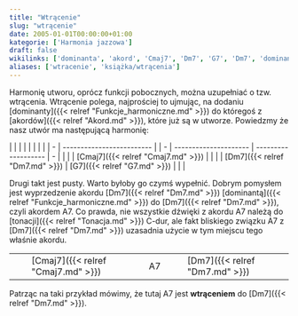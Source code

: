 ```yaml
---
title: "Wtrącenie"
slug: "wtrącenie"
date: 2005-01-01T00:00:00+01:00
kategorie: ['Harmonia jazzowa']
draft: false
wikilinks: ['dominanta', 'akord', 'Cmaj7', 'Dm7', 'G7', 'Dm7', 'dominanta', 'Dm7', 'A7', 'A7', 'tonacja', 'A7', 'Dm7', 'Cmaj7', 'A7', 'Dm7', 'G7', 'A7', 'Dm7']
aliases: ['wtracenie', 'książka/wtrącenia']
---
```

Harmonię utworu, oprócz funkcji pobocznych, można uzupełniać o tzw.
wtrącenia. Wtrącenie polega, najprościej to ujmując, na dodaniu
[dominanty]({{< relref "Funkcje_harmoniczne.md" >}}) do któregoś z
[akordów]({{< relref "Akord.md" >}}), które już są w utworze. Powiedzmy że nasz
utwór ma następującą harmonię:

|   |                           |  |   |                       |                     |   |
| - | ------------------------- |  | - | --------------------- | ------------------- | - |
| | | [Cmaj7]({{< relref "Cmaj7.md" >}}) |  | | | [Dm7]({{< relref "Dm7.md" >}}) | [G7]({{< relref "G7.md" >}}) | | |

Drugi takt jest pusty. Warto byłoby go czymś wypełnić. Dobrym pomysłem
jest wyprzedzenie akordu [Dm7]({{< relref "Dm7.md" >}})
[dominantą]({{< relref "Funkcje_harmoniczne.md" >}}) do [Dm7]({{< relref "Dm7.md" >}}), czyli
akordem A7<!-- link nie odnosił się do niczego -->. Co prawda, nie wszystkie dźwięki z akordu
A7<!-- link nie odnosił się do niczego --> należą do [tonacji]({{< relref "Tonacja.md" >}}) C-dur, ale
fakt bliskiego związku A7<!-- link nie odnosił się do niczego --> z [Dm7]({{< relref "Dm7.md" >}})
uzasadnia użycie w tym miejscu tego właśnie akordu.

|   |                           |                     |   |                       |                     |   |
| - | ------------------------- | ------------------- | - | --------------------- | ------------------- | - |
| | | [Cmaj7]({{< relref "Cmaj7.md" >}}) | A7<!-- link nie odnosił się do niczego --> | | | [Dm7]({{< relref "Dm7.md" >}}) | [G7]({{< relref "G7.md" >}}) | | |

Patrząc na taki przykład mówimy, że tutaj A7<!-- link nie odnosił się do niczego --> jest
**wtrąceniem** do [Dm7]({{< relref "Dm7.md" >}}).

